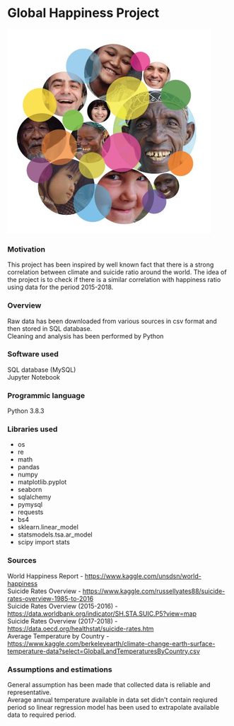 # Global Happiness Project
![image](./img/image.jpg)

### Motivation
This project has been inspired by well known fact that there is a strong correlation between climate and suicide ratio around the world. The idea of the project is to check if there is 
a similar correlation with happiness ratio using data for the period 2015-2018.

### Overview
Raw data has been downloaded from various sources in csv format and then stored in SQL database.<br/>
Cleaning and analysis has been performed by Python

### Software used
SQL database (MySQL)<br/>
Jupyter Notebook

### Programmic language
Python 3.8.3

### Libraries used
- os
- re
- math
- pandas
- numpy
- matplotlib.pyplot
- seaborn
- sqlalchemy
- pymysql
- requests
- bs4
- sklearn.linear_model
- statsmodels.tsa.ar_model
- scipy import stats

### Sources
World Happiness Report - https://www.kaggle.com/unsdsn/world-happiness<br/>
Suicide Rates Overview - https://www.kaggle.com/russellyates88/suicide-rates-overview-1985-to-2016<br/>
Suicide Rates Overview (2015-2016) - https://data.worldbank.org/indicator/SH.STA.SUIC.P5?view=map<br/>
Suicide Rates Overview (2017-2018) - https://data.oecd.org/healthstat/suicide-rates.htm<br/>
Average Temperature by Country - https://www.kaggle.com/berkeleyearth/climate-change-earth-surface-temperature-data?select=GlobalLandTemperaturesByCountry.csv<br/>

### Assumptions and estimations
General assumption has been made that collected data is reliable and representative.<br/>
Average annual temperature available in data set didn't contain reqiured period so linear regression model has been used to extrapolate available data to required period.